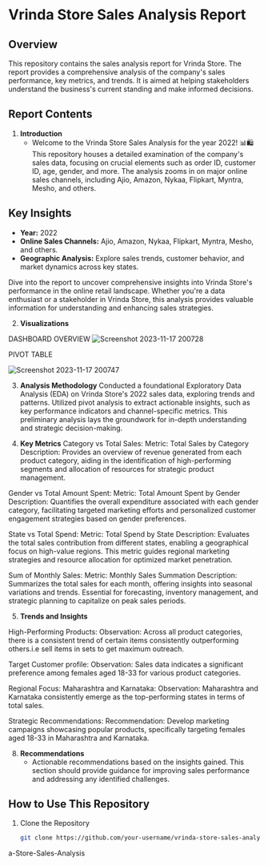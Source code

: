 # Vrinda Store Sales Analysis Report

## Overview

This repository contains the sales analysis report for Vrinda Store. The report provides a comprehensive analysis of the company's sales performance, key metrics, and trends. It is aimed at helping stakeholders understand the business's current standing and make informed decisions.

## Report Contents

1. **Introduction**
   - Welcome to the Vrinda Store Sales Analysis for the year 2022! 📊🛍️ This repository houses a detailed examination of the company's sales data, focusing on crucial elements such as order ID, customer ID, age, gender, and more. The analysis zooms in on major online sales channels, including Ajio, Amazon, Nykaa, Flipkart, Myntra, Mesho, and others.

## Key Insights
- **Year:** 2022
- **Online Sales Channels:** Ajio, Amazon, Nykaa, Flipkart, Myntra, Mesho, and others.
- **Geographic Analysis:** Explore sales trends, customer behavior, and market dynamics across key states.

Dive into the report to uncover comprehensive insights into Vrinda Store's performance in the online retail landscape. Whether you're a data enthusiast or a stakeholder in Vrinda Store, this analysis provides valuable information for understanding and enhancing sales strategies.

2. **Visualizations**

DASHBOARD OVERVIEW
![Screenshot 2023-11-17 200728](https://github.com/SINU1998/Vrinda-Store-Sales-Analysis/assets/141640546/8840adf2-e929-4a66-9a31-f7841a096623)

PIVOT TABLE

![Screenshot 2023-11-17 200747](https://github.com/SINU1998/Vrinda-Store-Sales-Analysis/assets/141640546/e80cd4e2-f37f-46d1-87ac-645e819478a9)

3. **Analysis Methodology**
Conducted a foundational Exploratory Data Analysis (EDA) on Vrinda Store's 2022 sales data, exploring trends and patterns. Utilized pivot analysis to extract actionable insights, such as key performance indicators and channel-specific metrics. This preliminary analysis lays the
groundwork for in-depth understanding and strategic decision-making.

4. **Key Metrics**
Category vs Total Sales:
Metric: Total Sales by Category
Description: Provides an overview of revenue generated from each product category, aiding in the identification of high-performing segments and allocation of resources for strategic product management.

Gender vs Total Amount Spent:
Metric: Total Amount Spent by Gender
Description: Quantifies the overall expenditure associated with each gender category, facilitating targeted marketing efforts and personalized customer engagement strategies based on gender preferences.

State vs Total Spend:
Metric: Total Spend by State
Description: Evaluates the total sales contribution from different states, enabling a geographical focus on high-value regions. This metric guides regional marketing strategies and resource allocation for optimized market penetration.

Sum of Monthly Sales:
Metric: Monthly Sales Summation
Description: Summarizes the total sales for each month, offering insights into seasonal variations and trends. Essential for forecasting, inventory management, and strategic planning to capitalize on peak sales periods.

5. **Trends and Insights**

High-Performing Products:
Observation: Across all product categories, there is a consistent trend of certain items consistently outperforming others.i.e sell items in sets to get maximum outreach.

Target Customer profile:
Observation: Sales data indicates a significant preference among females aged 18-33 for various product categories.

Regional Focus: Maharashtra and Karnataka:
Observation: Maharashtra and Karnataka consistently emerge as the top-performing states in terms of total sales.

Strategic Recommendations:
Recommendation: Develop marketing campaigns showcasing popular products, specifically targeting females aged 18-33 in Maharashtra and Karnataka.



8. **Recommendations**
   - Actionable recommendations based on the insights gained. This section should provide guidance for improving sales performance and addressing any identified challenges.

## How to Use This Repository

1. Clone the Repository
   ```bash
   git clone https://github.com/your-username/vrinda-store-sales-analysis.git
a-Store-Sales-Analysis
